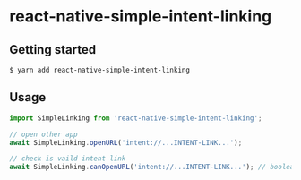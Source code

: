 # react-native-simple-intent-linking

## Getting started

`$ yarn add react-native-simple-intent-linking`

## Usage
```javascript
import SimpleLinking from 'react-native-simple-intent-linking';

// open other app
await SimpleLinking.openURL('intent://...INTENT-LINK...');

// check is vaild intent link
await SimpleLinking.canOpenURL('intent://...INTENT-LINK...'); // boolean
```
  
